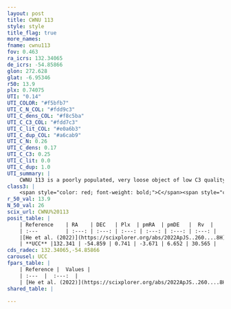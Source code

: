 ```yaml
---
layout: post
title: CWNU 113
style: style
title_flag: true
more_names: 
fname: cwnu113
fov: 0.463
ra_icrs: 132.34065
de_icrs: -54.85866
glon: 272.628
glat: -6.95346
r50: 13.9
plx: 0.74075
UTI: "0.14"
UTI_COLOR: "#f5bfb7"
UTI_C_N_COL: "#fdd9c3"
UTI_C_dens_COL: "#f8c5ba"
UTI_C_C3_COL: "#fdd7c3"
UTI_C_lit_COL: "#e0a6b3"
UTI_C_dup_COL: "#a6cab9"
UTI_C_N: 0.26
UTI_C_dens: 0.17
UTI_C_C3: 0.25
UTI_C_lit: 0.0
UTI_C_dup: 1.0
UTI_summary: |
    CWNU 113 is a poorly populated, very loose object of low C3 quality. It was recently reported in the literature.
class3: |
    <span style="color: red; font-weight: bold;">C</span><span style="color: red; font-weight: bold;">C</span>
r_50_val: 13.9
N_50_val: 26
scix_url: CWNU%20113
posit_table: |
    | Reference    | RA    | DEC   | Plx  | pmRA  | pmDE   |  Rv  |
    | :---         | :---: | :---: | :---: | :---: | :---: | :---: |
    |[He et al. (2022)](https://scixplorer.org/abs/2022ApJS..260....8H) | 132.407 | -54.871 | 0.75 | -3.75 | 6.74 | 29.7 |
    | **UCC** |132.341 | -54.859 | 0.741 | -3.671 | 6.652 | 30.565 | 
cds_radec: 132.34065,-54.85866
carousel: UCC
fpars_table: |
    | Reference |  Values |
    | :---  |  :---:  |
    | [He et al. (2022)](https://scixplorer.org/abs/2022ApJS..260....8H) | `AG=0.7, m-M=10.35, logAge=9.0, Z=0.004` |
shared_table: |
    
---
```

